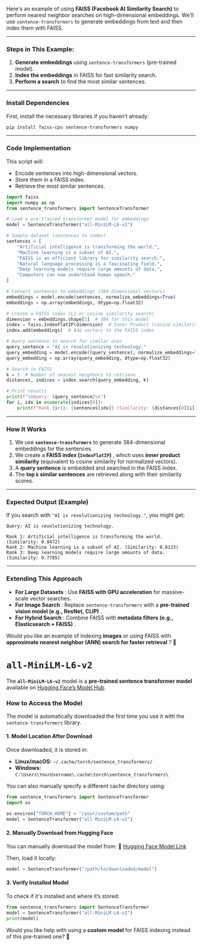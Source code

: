 Here's an example of using **FAISS (Facebook AI Similarity Search)** to perform nearest neighbor searches on high-dimensional embeddings. We'll use `sentence-transformers` to generate embeddings from text and then index them with FAISS.

---

### **Steps in This Example:**

1. **Generate embeddings** using `sentence-transformers` (pre-trained model).
2. **Index the embeddings** in FAISS for fast similarity search.
3. **Perform a search** to find the most similar sentences.

---

### **Install Dependencies**

First, install the necessary libraries if you haven’t already:

```bash
pip install faiss-cpu sentence-transformers numpy
```

---

### **Code Implementation**

This script will:

* Encode sentences into high-dimensional vectors.
* Store them in a FAISS index.
* Retrieve the most similar sentences.

```python
import faiss
import numpy as np
from sentence_transformers import SentenceTransformer

# Load a pre-trained transformer model for embeddings
model = SentenceTransformer("all-MiniLM-L6-v2")

# Sample dataset (sentences to index)
sentences = [
    "Artificial intelligence is transforming the world.",
    "Machine learning is a subset of AI.",
    "FAISS is an efficient library for similarity search.",
    "Natural language processing is a fascinating field.",
    "Deep learning models require large amounts of data.",
    "Computers can now understand human speech."
]

# Convert sentences to embeddings (384-dimensional vectors)
embeddings = model.encode(sentences, normalize_embeddings=True)
embeddings = np.array(embeddings, dtype=np.float32)

# Create a FAISS index (L2 or cosine similarity search)
dimension = embeddings.shape[1]  # 384 for this model
index = faiss.IndexFlatIP(dimension)  # Inner Product (cosine similarity)
index.add(embeddings)  # Add vectors to the FAISS index

# Query sentence to search for similar ones
query_sentence = "AI is revolutionizing technology."
query_embedding = model.encode([query_sentence], normalize_embeddings=True)
query_embedding = np.array(query_embedding, dtype=np.float32)

# Search in FAISS
k = 3  # Number of nearest neighbors to retrieve
distances, indices = index.search(query_embedding, k)

# Print results
print(f"\nQuery: {query_sentence}\n")
for i, idx in enumerate(indices[0]):
    print(f"Rank {i+1}: {sentences[idx]} (Similarity: {distances[0][i]:.4f})")
```

---

### **How It Works**

1. We use **`sentence-transformers`** to generate 384-dimensional embeddings for the sentences.
2. We create a  **FAISS index (`IndexFlatIP`)** , which uses **inner product similarity** (equivalent to cosine similarity for normalized vectors).
3. A **query sentence** is embedded and searched in the FAISS index.
4. The **top `k` similar sentences** are retrieved along with their similarity scores.

---

### **Expected Output (Example)**

If you search with `"AI is revolutionizing technology."`, you might get:

```
Query: AI is revolutionizing technology.

Rank 1: Artificial intelligence is transforming the world. (Similarity: 0.8472)
Rank 2: Machine learning is a subset of AI. (Similarity: 0.8123)
Rank 3: Deep learning models require large amounts of data. (Similarity: 0.7785)
```

---

### **Extending This Approach**

* **For Large Datasets** : Use **FAISS with GPU acceleration** for massive-scale vector searches.
* **For Image Search** : Replace `sentence-transformers` with a  **pre-trained vision model (e.g., ResNet, CLIP)** .
* **For Hybrid Search** : Combine FAISS with  **metadata filters (e.g., Elasticsearch + FAISS)** .

Would you like an example of indexing **images** or using FAISS with  **approximate nearest neighbor (ANN) search for faster retrieval** ? 🚀


# `all-MiniLM-L6-v2`

The **`all-MiniLM-L6-v2`** model is a **pre-trained sentence transformer model** available on [Hugging Face’s Model Hub](https://huggingface.co/sentence-transformers/all-MiniLM-L6-v2).

### **How to Access the Model**

The model is automatically downloaded the first time you use it with the `sentence-transformers` library.

#### **1. Model Location After Download**

Once downloaded, it is stored in:

* **Linux/macOS:** `~/.cache/torch/sentence_transformers/`
* **Windows:** `C:\Users\YourUsername\.cache\torch\sentence_transformers\`

You can also manually specify a different cache directory using:

```python
from sentence_transformers import SentenceTransformer
import os

os.environ["TORCH_HOME"] = "/your/custom/path"
model = SentenceTransformer("all-MiniLM-L6-v2")
```

#### **2. Manually Download from Hugging Face**

You can manually download the model from:
🔗 [Hugging Face Model Link](https://huggingface.co/sentence-transformers/all-MiniLM-L6-v2)

Then, load it locally:

```python
model = SentenceTransformer("/path/to/downloaded/model")
```

#### **3. Verify Installed Model**

To check if it's installed and where it’s stored:

```python
from sentence_transformers import SentenceTransformer
model = SentenceTransformer("all-MiniLM-L6-v2")
print(model)
```

Would you like help with using a **custom model** for FAISS indexing instead of this pre-trained one? 🚀
